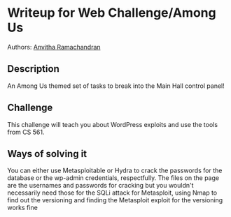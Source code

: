 # Writeup for Web Challenge/Among Us

Authors: [Anvitha Ramachandran](https://github.com/anvitha305)

## Description

An Among Us themed set of tasks to break into the Main Hall control panel! 

## Challenge
This challenge will teach you about WordPress exploits and use the tools from CS 561.

## Ways of solving it
You can either use Metasploitable or Hydra to crack the passwords for the database or the wp-admin credentials, respectfully. The files on the page are the usernames and passwords for cracking but you wouldn't necessarily need those for the SQLi attack for Metasploit, using Nmap to find out the versioning and finding the Metasploit exploit for the versioning works fine
